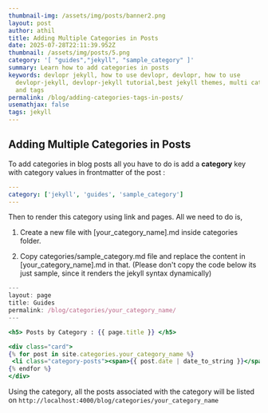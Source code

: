 ```yaml
---
thumbnail-img: /assets/img/posts/banner2.png
layout: post
author: athil
title: Adding Multiple Categories in Posts
date: 2025-07-28T22:11:39.952Z
thumbnail: /assets/img/posts/5.png
category: '[ "guides","jekyll", "sample_category" ]'
summary: Learn how to add categories in posts
keywords: devlopr jekyll, how to use devlopr, devlopr, how to use
  devlopr-jekyll, devlopr-jekyll tutorial,best jekyll themes, multi categories
  and tags
permalink: /blog/adding-categories-tags-in-posts/
usemathjax: false
tags: jekyll
---
```


## Adding Multiple Categories in Posts

To add categories in blog posts all you have to do is add a **category** key with category values in frontmatter of the post :

```yml
---
category: ['jekyll', 'guides', 'sample_category']
---
```

Then to render this category using link and pages. All we need to do is,

1. Create a new file with [your_category_name].md inside categories folder.

2. Copy categories/sample_category.md file and replace the content in [your_category_name].md in that. (Please don't copy the code below its just sample, since it renders the jekyll syntax dynamically)

```jsx
---
layout: page
title: Guides
permalink: /blog/categories/your_category_name/
---

<h5> Posts by Category : {{ page.title }} </h5>

<div class="card">
{% for post in site.categories.your_category_name %}
 <li class="category-posts"><span>{{ post.date | date_to_string }}</span> &nbsp; <a href="{{ post.url }}">{{ post.title }}</a></li>
{% endfor %}
</div>
```

Using the category, all the posts associated with the category will be listed on
`http://localhost:4000/blog/categories/your_category_name`